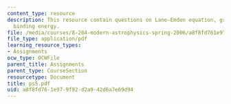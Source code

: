 ```yaml
---
content_type: resource
description: This resource contain questions on Lane-Emden equation, gravitational
  binding energy.
file: /media/courses/8-284-modern-astrophysics-spring-2006/a8f8fd761e979f92d2a942d6a7e69d94_ps5.pdf
file_type: application/pdf
learning_resource_types:
- Assignments
ocw_type: OCWFile
parent_title: Assignments
parent_type: CourseSection
resourcetype: Document
title: ps5.pdf
uid: a8f8fd76-1e97-9f92-d2a9-42d6a7e69d94
---
```

